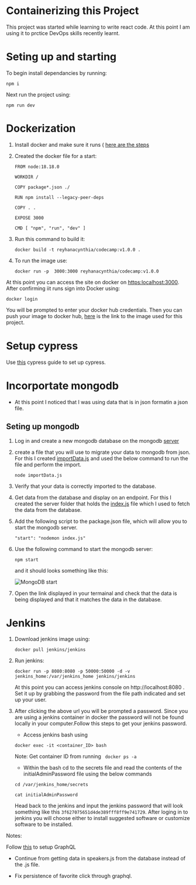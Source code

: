 # Containerizing this Project

This project was started while learning to write react code. At this point I am using it to prctice DevOps skills recently learnt.

# Seting up and starting

To begin install dependancies by running:

```
npm i
```

Next run the project using:

```
npm run dev
```

# Dockerization

1. Install docker and make sure it runs ( [here are the steps](https://docs.docker.com/engine/install/)

2. Created the docker file for a start:

   ```
   FROM node:18.18.0

   WORKDIR /

   COPY package*.json ./

   RUN npm install --legacy-peer-deps

   COPY . .

   EXPOSE 3000

   CMD [ "npm", "run", "dev" ]
   ```

3. Run this command to build it:

   ```
   docker build -t reyhanacynthia/codecamp:v1.0.0 .
   ```

4. To run the image use:

   ```
   docker run -p  3000:3000 reyhanacynthia/codecamp:v1.0.0
   ```

At this point you can access the site on docker on [https:localhost:3000](http://localhost:3000/). After confirming iit runs sign into Docker using:

```
docker login
```

You will be prompted to enter your docker hub credentials. Then you can push your image to docker hub, [here](https://hub.docker.com/repository/docker/reyhanacynthia/codecamp/general) is the link to the image used for this project.

# Setup cypress

Use [this](https://docs.cypress.io/guides/getting-started/installing-cypress) cypress guide to set up cypress.

# Incorportate mongodb

- At this point I noticed that I was using data that is in json formatin a json file.

## Seting up mongodb

1. Log in and create a new mongodb database on the mongodb [server](https://account.mongodb.com/account/login)
2. create a file that you will use to migrate your data to mongodb from json. For this I created [importData.js](importData.js)  and used the below command to run the file and perform the import.
   ```
   node importData.js
   ```
3. Verify that your data is correctly imported to the database.
4. Get data from the database and display on an endpoint. For this I created the server folder that holds the [index.js](server/index.js) file which I used to fetch the data from the database.
5. Add the following script to the package.json file, which will allow you to start the mongodb server.
   ```
   "start": "nodemon index.js"
   ```
6. Use the following command to start the mongodb server:
   ```
   npm start
   ```
   and it should looks something like this:

   ![MongoDB start](<Screenshot from 2024-04-06 17-38-05.png>)
7. Open the link displayed in your termainal and check that the data is being displayed and that it matches the data in the database.


# Jenkins

1. Download jenkins image using:
   ```
   docker pull jenkins/jenkins
   ```
2. Run jenkins:

   ```
   docker run -p 8080:8080 -p 50000:50000 -d -v jenkins_home:/var/jenkins_home jenkins/jenkins
   ```

   At this point you can access jenkins console on http://localhost:8080 . Set it up by grabbing the password from the file path indicated and set up your user.

3. After clicking the above url you will be prompted a password. Since you are using a jenkins container in docker the password will not be found locally in your computer.Follow this steps to get your jenkins password.

   - Access jenkins bash using

   ```
   docker exec -it <container_ID> bash

   ```

   Note: Get container ID from running ` docker ps -a`

   - Within the bash cd to the secrets file and read the contents of the initialAdminPassword file using the below commands

   ```
   cd /var/jenkins_home/secrets

   cat initialAdminPassword
   ```

   Head back to the jenkins and input the jenkins password that will look something like this `3f627075651d4de389fff8ff9e741729`.
   After loging in to jenkins you will choose either to install suggested software or customize software to be installed.

Notes:

Follow [this](https://www.toptal.com/graphql/creating-your-first-graphql-api) to setup GraphQL

- Continue from getting data in speakers.js from the database instead of the .js file.

- Fix persistence of favorite click through graphql.
